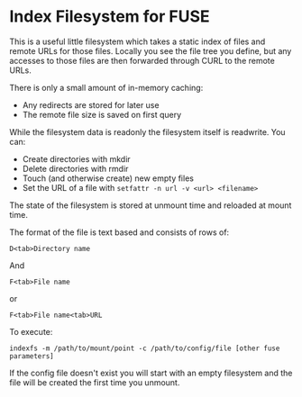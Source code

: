 Index Filesystem for FUSE
=========================

This is a useful little filesystem which takes a static index of files and remote
URLs for those files. Locally you see the file tree you define, but any accesses to those
files are then forwarded through CURL to the remote URLs.

There is only a small amount of in-memory caching:

* Any redirects are stored for later use
* The remote file size is saved on first query

While the filesystem data is readonly the filesystem itself is readwrite.  You can:

* Create directories with mkdir
* Delete directories with rmdir
* Touch (and otherwise create) new empty files
* Set the URL of a file with `setfattr -n url -v <url> <filename>`

The state of the filesystem is stored at unmount time and reloaded at mount time.

The format of the file is text based and consists of rows of:

```
D<tab>Directory name
```

And

```
F<tab>File name
```
or
```
F<tab>File name<tab>URL
```

To execute:

```
indexfs -m /path/to/mount/point -c /path/to/config/file [other fuse parameters]
```

If the config file doesn't exist you will start with an empty filesystem and the file
will be created the first time you unmount.
